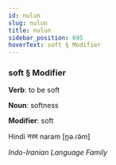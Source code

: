 ```yaml
---
id: nulun
slug: nulun
title: nulun
sidebar_position: 695
hoverText: soft § Modifier
---
```


### soft § Modifier

**Verb**: to be soft

**Noun**: softness

**Modifier**: soft

Hindi नरम naram [n̪ə.ɾə̃m]

*Indo-Iranian Language Family*